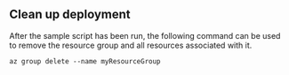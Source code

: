 ## Clean up deployment

After the sample script has been run, the following command can be used to remove the resource group and all resources associated with it.

```azurecli
az group delete --name myResourceGroup
```
<!--ms.date: 12/28/2017 -->

